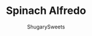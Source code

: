 ---
layout: ../../layouts/MarkdownPostLayout.astro
title: Spinach Alfredo
author: ShugarySweets
pubDate: 2020-07-24
description: "This easy dinner recipe only requires 5 minutes of prep time - you literally toss everything in the pan and bake! Perfect for busy weeknights and your family will love the creamy and delicious recipe that&#x27;s basically spinach dip meets fettuccine alfredo!"
image_url: https://www.shugarysweets.com/wp-content/uploads/2021/01/spinach-alfredo-pasta-facebook.jpg
tags: ["Main Dish","American"]
calories: 775
protein: 23
carbohydrates: 29
fats: 64
fiber: 2
ingredients: ["24 ounce jar alfredo sauce","1¾ cups heavy whipping cream","2 tablespoons garlic paste","1 teaspoon dried basil","½ teaspoon dried oregano","¼ teaspoon crushed red pepper flakes","½ teaspoons kosher salt","½ teaspoon ground black pepper","1 lb penne pasta, uncooked","10 ounces frozen chopped spinach","2 cups shredded mozzarella cheese","¼ cup shredded Parmesan cheese"]
serves: 8
time: "55 minutes"
prepTime: "5 minutes"
instructions: ["Preheat the oven to 350 degrees F and grease a 9x13-inch baking pan with nonstick spray.","Add the alfredo sauce, cream, garlic, herbs, and spices to the dish and stir.","Add the pasta, spinach, and cheeses to the pan and stir gently to evenly coat.","Cover with aluminum foil and bake for 30 minutes.","Remove the aluminum foil and gently press down any pasta sticking up from the sauce and then bake for 15 to 20 more minutes until the cheese has started to brown and the pasta is tender."]
nutrition: ["775 calories","29 grams carbohydrates","186 milligrams cholesterol","64 grams fat","2 grams fiber","23 grams protein","39 grams saturated fat","1398 grams sodium","4 grams sugar","2 grams trans fat","20 grams unsaturated fat"]
---
